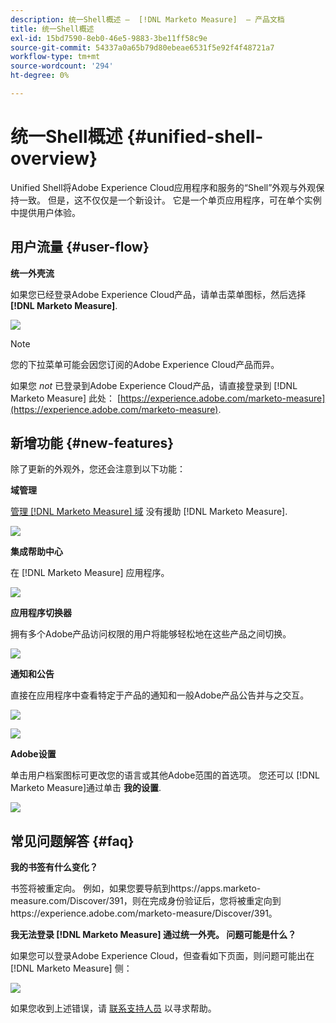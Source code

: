 ```yaml
---
description: 统一Shell概述 —  [!DNL Marketo Measure]  — 产品文档
title: 统一Shell概述
exl-id: 15bd7590-8eb0-46e5-9883-3be11ff58c9e
source-git-commit: 54337a0a65b79d80ebeae6531f5e92f4f48721a7
workflow-type: tm+mt
source-wordcount: '294'
ht-degree: 0%

---
```


# 统一Shell概述 {#unified-shell-overview}

Unified Shell将Adobe Experience Cloud应用程序和服务的“Shell”外观与外观保持一致。 但是，这不仅仅是一个新设计。 它是一个单页应用程序，可在单个实例中提供用户体验。

## 用户流量 {#user-flow}

**统一外壳流**

如果您已经登录Adobe Experience Cloud产品，请单击菜单图标，然后选择 **[!DNL Marketo Measure]**.

![](assets/unified-shell-overview-4.png)

>[!NOTE]
>
>您的下拉菜单可能会因您订阅的Adobe Experience Cloud产品而异。

如果您 _not_ 已登录到Adobe Experience Cloud产品，请直接登录到 [!DNL Marketo Measure] 此处： [https://experience.adobe.com/marketo-measure](https://experience.adobe.com/marketo-measure).

## 新增功能 {#new-features}

除了更新的外观外，您还会注意到以下功能：

**域管理**

[管理 [!DNL Marketo Measure] 域](/help/marketo-measure-and-adobe/domain-management.md) 没有援助 [!DNL Marketo Measure].

![](assets/unified-shell-overview-5.png)

**集成帮助中心**

在 [!DNL Marketo Measure] 应用程序。

![](assets/unified-shell-overview-6.png)

**应用程序切换器**

拥有多个Adobe产品访问权限的用户将能够轻松地在这些产品之间切换。

![](assets/unified-shell-overview-7.png)

**通知和公告**

直接在应用程序中查看特定于产品的通知和一般Adobe产品公告并与之交互。

![](assets/unified-shell-overview-8.png)

![](assets/unified-shell-overview-9.png)

**Adobe设置**

单击用户档案图标可更改您的语言或其他Adobe范围的首选项。 您还可以 [!DNL Marketo Measure]通过单击 **我的设置**.

![](assets/unified-shell-overview-10.png)

## 常见问题解答 {#faq}

**我的书签有什么变化？**

书签将被重定向。 例如，如果您要导航到https://apps.marketo-measure.com/Discover/391，则在完成身份验证后，您将被重定向到https://experience.adobe.com/marketo-measure/Discover/391。

**我无法登录 [!DNL Marketo Measure] 通过统一外壳。 问题可能是什么？**

如果您可以登录Adobe Experience Cloud，但查看如下页面，则问题可能出在 [!DNL Marketo Measure] 侧：

![](assets/unified-shell-overview-11.png)

如果您收到上述错误，请 [联系支持人员](https://nation.marketo.com/t5/support/ct-p/Support) 以寻求帮助。
